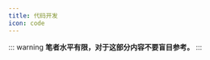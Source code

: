 ```yaml
---
title: 代码开发
icon: code
---
```


::: warning
**笔者水平有限，对于这部分内容不要盲目参考。**
:::

<AutoCatalog base='/code/' />
